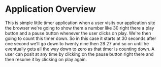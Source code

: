 # Application Overview
This is simple little timer application when a user visits our application site the browser we're going to show them a number like 30 right there a play button and a pause button whenever the user clicks on play. We're then going to count this timer down. So in this case it starts at 30 seconds after one second we'll go down to twenty nine then 28 27 and so on until he eventually gets all the way down to zero as that timer is counting down.
A user can posit at any time by clicking on the pause button right there and then resume it by clicking
on play again.


